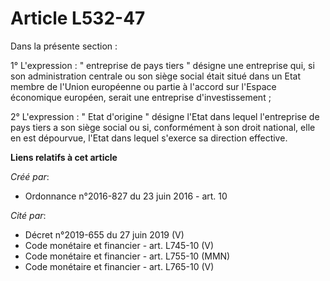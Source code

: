 # Article L532-47

Dans la présente section : 

1° L'expression : " entreprise de pays tiers " désigne une entreprise qui, si son administration centrale ou son siège social
était situé dans un Etat membre de l'Union européenne ou partie à l'accord sur l'Espace économique européen, serait une
entreprise d'investissement ; 

2° L'expression : " Etat d'origine " désigne l'Etat dans lequel l'entreprise de pays tiers a son siège social ou si,
conformément à son droit national, elle en est dépourvue, l'Etat dans lequel s'exerce sa direction effective.

**Liens relatifs à cet article**

_Créé par_:

  - Ordonnance n°2016-827 du 23 juin 2016 - art. 10

_Cité par_:

  - Décret n°2019-655 du 27 juin 2019 (V)
  - Code monétaire et financier - art. L745-10 (V)
  - Code monétaire et financier - art. L755-10 (MMN)
  - Code monétaire et financier - art. L765-10 (V)
